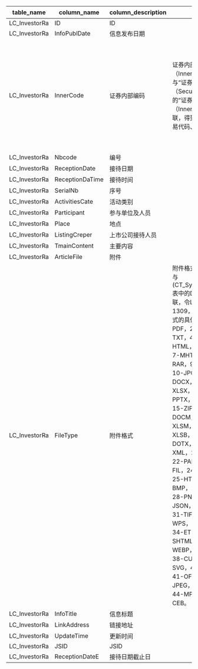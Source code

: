 | table_name| column_name | column_description | 注释| Annotation|
|---|---|---|---|---|
| LC_InvestorRa | ID| ID | | |
| LC_InvestorRa | InfoPublDate| 信息发布日期 | | |
| LC_InvestorRa | InnerCode | 证券内部编码 | 证券内部编码（InnerCode）：与“证券主表（SecuMain）”中的“证券内部编码（InnerCode）”关联，得到证券的交易代码、简称等。| Security Internal Code (InnerCode): Associated with the "Security Main Table (SecuMain)" "Security Internal Code (InnerCode)", to obtain the security's trading code, abbreviation, etc.|
| LC_InvestorRa | Nbcode| 编号 | | |
| LC_InvestorRa | ReceptionDate | 接待日期 | | |
| LC_InvestorRa | ReceptionDaTime | 接待时间 | | |
| LC_InvestorRa | SerialNb| 序号 | | |
| LC_InvestorRa | ActivitiesCate| 活动类别 | | |
| LC_InvestorRa | Participant | 参与单位及人员 | | |
| LC_InvestorRa | Place | 地点 | | |
| LC_InvestorRa | ListingCreper | 上市公司接待人员 | | |
| LC_InvestorRa | TmainContent| 主要内容 | | |
| LC_InvestorRa | ArticleFile | 附件 | | |
| LC_InvestorRa | FileType| 附件格式 | 附件格式(FileType)与(CT_SystemConst)表中的DM字段关联，令LB = 1309，得到附件格式的具体描述：1-PDF，2-DOC，3-TXT，4-XLS，5-HTML，6-RTF，7-MHT，8-RAR，9-PPT，10-JPG，11-DOCX，12-XLSX，13-PPTX，14-EML，15-ZIP，16-DOCM，17-XLSM，18-XLSB，19-DOTX，20-XML，21-GIF，22-PAPER，23-FIL，24-XSD，25-HTM，26-BMP，27-SWF，28-PNG，29-JSON，30-TIFF，31-TIF，32-WPS，33-GD，34-ET，35-SHTML，36-WEBP，37-7Z，38-CUR，39-SVG，40-ETT，41-OFD，42-JPEG，43-MP3，44-MP4，45-CEB。 | The attachment format is associated with the DM field in the CT_SystemConst table, with LB set to 1309, the specific description of the attachment format is: 1-PDF, 2-DOC, 3-TXT, 4-XLS, 5-HTML, 6-RTF, 7-MHT, 8-RAR, 9-PPT, 10-JPG, 11-DOCX, 12-XLSX, 13-PPTX, 14-EML, 15-ZIP, 16-DOCM, 17-XLSM, 18-XLSB, 19-DOTX, 20-XML, 21-GIF, 22-PAPER, 23-FIL, 24-XSD, 25-HTM, 26-BMP, 27-SWF, 28-PNG, 29-JSON, 30-TIFF, 31-TIF, 32-WPS, 33-GD, 34-ET, 35-SHTML, 36-WEBP, 37-7Z, 38-CUR, 39-SVG, 40-ETT, 41-OFD, 42-JPEG, 43-MP3, 44-MP4, 45-CEB. |
| LC_InvestorRa | InfoTitle | 信息标题 | | |
| LC_InvestorRa | LinkAddress | 链接地址 | | |
| LC_InvestorRa | UpdateTime| 更新时间 | | |
| LC_InvestorRa | JSID| JSID | | |
| LC_InvestorRa | ReceptionDateE| 接待日期截止日 | | |